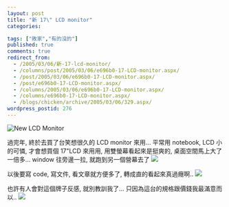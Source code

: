 ```yaml
---
layout: post
title: "新 17\" LCD monitor"
categories:

tags: ["敗家","有的沒的"]
published: true
comments: true
redirect_from:
  - /2005/03/06/新-17-lcd-monitor/
  - /columns/post/2005/03/06/e696b0-17-LCD-monitor.aspx/
  - /post/2005/03/06/e696b0-17-LCD-monitor.aspx/
  - /post/e696b0-17-LCD-monitor.aspx/
  - /columns/2005/03/06/e696b0-17-LCD-monitor.aspx/
  - /columns/e696b0-17-LCD-monitor.aspx/
  - /blogs/chicken/archive/2005/03/06/329.aspx/
wordpress_postid: 276
---
```


![New LCD Monitor](/images/2005-03-06-new-17-lcd-monitor/monitor.jpg)

過完年, 終於去買了台笑想很久的 LCD monitor 來用... 平常用 notebook, LCD 小的可憐, 才會想買個 17"LCD 來用用, 用雙螢幕看起來是挺爽的, 桌面空間馬上大了一倍多... window 往旁邊一拉, 就跑到另一個營幕去了 ![](/images/2005-03-06-new-17-lcd-monitor/teeth_smile.gif)

以後要寫 code, 寫文件, 看文章就方便多了, 轉成直的看起來真過癮啊.. ![](/images/2005-03-06-new-17-lcd-monitor/teeth_smile.gif)

也許有人會對這個牌子反感, 就別教訓我了... 只因為這台的規格跟價錢我最滿意而以.. ![](/images/2005-03-06-new-17-lcd-monitor/dog.gif)
